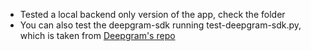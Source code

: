 - Tested a local backend only version of the app, check the folder  
- You can also test the deepgram-sdk running test-deepgram-sdk.py, which is taken from [Deepgram's repo](https://github.com/deepgram-starters/flask-live-transcription)
